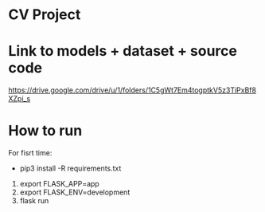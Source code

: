 # CV Project
# Link to models + dataset + source code
https://drive.google.com/drive/u/1/folders/1C5gWt7Em4togptkV5z3TiPxBf8XZpi_s
# How to run
For fisrt time:
- pip3 install -R requirements.txt

1. export FLASK_APP=app
2. export FLASK_ENV=development
3. flask run